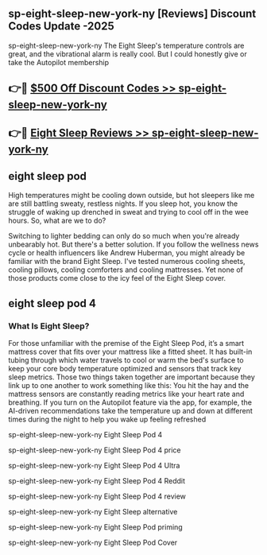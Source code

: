 ## sp-eight-sleep-new-york-ny [Reviews​] Discount Codes Update -2025

sp-eight-sleep-new-york-ny The Eight Sleep's temperature controls are great, and the vibrational alarm is really cool. But I could honestly give or take the Autopilot membership

## 👉🔴 [$500 Off Discount Codes >> sp-eight-sleep-new-york-ny](http://download.freeplayer.one?title=sp-eight-sleep-new-york-ny&ref=18-ES)

## 👉🔴 [Eight Sleep Reviews >> sp-eight-sleep-new-york-ny](http://download.freeplayer.one?title=sp-eight-sleep-new-york-ny&ref=18-ES)

## eight sleep pod

High temperatures might be cooling down outside, but hot sleepers like me are still battling sweaty, restless nights. If you sleep hot, you know the struggle of waking up drenched in sweat and trying to cool off in the wee hours. So, what are we to do?

Switching to lighter bedding can only do so much when you're already unbearably hot. But there's a better solution. If you follow the wellness news cycle or health influencers like Andrew Huberman, you might already be familiar with the brand Eight Sleep. I've tested numerous cooling sheets, cooling pillows, cooling comforters and cooling mattresses. Yet none of those products come close to the icy feel of the Eight Sleep cover.

## eight sleep pod 4

### What Is Eight Sleep?

For those unfamiliar with the premise of the Eight Sleep Pod, it’s a smart mattress cover that fits over your mattress like a fitted sheet. It has built-in tubing through which water travels to cool or warm the bed's surface to keep your core body temperature optimized and sensors that track key sleep metrics. Those two things taken together are important because they link up to one another to work something like this: You hit the hay and the mattress sensors are constantly reading metrics like your heart rate and breathing. If you turn on the Autopilot feature via the app, for example, the AI-driven recommendations take the temperature up and down at different times during the night to help you wake up feeling refreshed

sp-eight-sleep-new-york-ny Eight Sleep Pod 4

sp-eight-sleep-new-york-ny Eight Sleep Pod 4 price

sp-eight-sleep-new-york-ny Eight Sleep Pod 4 Ultra

sp-eight-sleep-new-york-ny Eight Sleep Pod 4 Reddit

sp-eight-sleep-new-york-ny Eight Sleep Pod 4 review

sp-eight-sleep-new-york-ny Eight Sleep alternative

sp-eight-sleep-new-york-ny Eight Sleep Pod priming

sp-eight-sleep-new-york-ny Eight Sleep Pod Cover